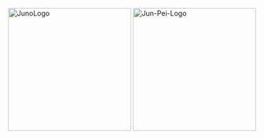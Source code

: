 <img width="250" height="250" alt="JunoLogo" src="https://github.com/user-attachments/assets/42ec9e41-1568-4726-8768-d7ab1d6708e9" />
<img width="250" height="250" alt="Jun-Pei-Logo" src="https://github.com/user-attachments/assets/6d09a7d2-7121-436b-8265-f4dd9368172f" />
